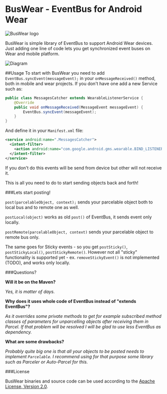 BusWear - EventBus for Android Wear
=======
![BusWear logo](https://raw.githubusercontent.com/tajchert/BusWear/master/mobile/src/main/res/drawable-xxxhdpi/ic_launcher.png)

BusWear is simple library of EventBus to support Android Wear devices. Just adding one line of code lets you get synchronized event buses on Wear and mobile platform.

![Diagram](https://raw.githubusercontent.com/tajchert/BusWear/master/diagram.png)

##Usage
To start with BusWear you need to add `EventBus.syncEvent(messageEvent);` in your `onMessageReceived()` method, both in mobile and wear projects. If you don't have one add a new Service such as:
```java
public class MessagesCatcher extends WearableListenerService {
    @Override
    public void onMessageReceived(MessageEvent messageEvent) {
        EventBus.syncEvent(messageEvent);
    }
}
```
And define it in your `Manifest.xml` file:
```xml
<service android:name=".MessagesCatcher">
  <intent-filter>
    <action android:name="com.google.android.gms.wearable.BIND_LISTENER" />
  </intent-filter>
</service>
```

If you don't do this events will be send from device but other will not receive it.

This is all you need to do to start sending objects back and forth!

###Lets start posting!

`post(parcelableObject, context);` sends your parcelable object both to local bus and to remote one as well.

`postLocal(object)` works as old `post()` of EventBus, it sends event only locally.

`postRemote(parcelableObject, context)` sends your parcelable object to remote bus only.

The same goes for Sticky events - so you get `postSticky()`, `postStickyLocal()`, `postStickyRemote()`. However not all "sticky" functionality is supported yet - ex. `removeStickyEvent()` is not implemented (TODO), and works only locally.

###Questions?

**Will it be on the Maven?**

_Yes, it is matter of days._

**Why does it uses whole code of EventBus instead of "extends EventBus"?**

_As it overrides some private methods to get for example subscribed method classes of parameters for unparcelling objects after receiving them in Parcel. If that problem will be resolved I will be glad to use less EventBus as dependency._

**What are some drawbacks?**

_Probably quite big one is that all your objects to be posted needs to implement `Parcelable`. I recommend using for that purpose some library such as Parceler or Auto-Parcel for this._

###License

BusWear binaries and source code can be used according to the [Apache License, Version 2.0](LICENSE).


